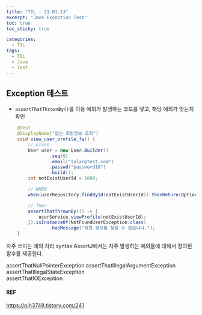 ```yaml
---
title: "TIL - 21.01.13"
excerpt: "Java Exception Test"
toc: true
toc_sticky: true

categories:
  - TIL
tags:
  - TIL
  - Java
  - Test
---
```


## Exception 테스트
* `assertThatThrownBy()`를 이용
예회가 발생하는 코드를 넣고, 해당 예외가 맞는지 확인

```java
    @Test
    @DisplayName("없는 회원정보 조회")
    void view_user_profile_fa() {
        // Given
        User user = new User.Builder()
                .seq(0)
                .email("solar@test.com")
                .passwd("password10")
                .build();
        int notExistUserId = 1000;

        // WHEN
        when(userRepository.findById(notExistUserId)).thenReturn(Optional.empty());

        // Then
        assertThatThrownBy(() -> {
            userService.viewProfile(notExistUserId);
        }).isInstanceOf(NotFoundUserException.class)
                .hasMessage("회원 정보를 찾을 수 없습니다.");
    }
```

자주 쓰이는 예외 처리 syntax
AssertJ에서는 자주 발생하는 예외들에 대해서 정의된 함수를 제공한다.

assertThatNullPointerException
assertThatIllegalArgumentException
assertThatIllegalStateException  
assertThatIOException


#### REF
https://pjh3749.tistory.com/241
